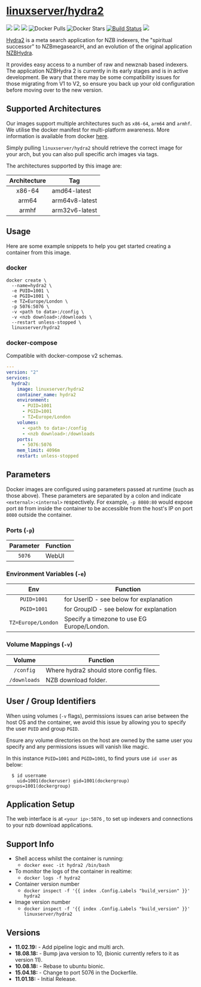# [linuxserver/hydra2](https://github.com/linuxserver/docker-hydra2)

[![](https://img.shields.io/discord/354974912613449730.svg?logo=discord&label=LSIO%20Discord&style=flat-square)](https://discord.gg/YWrKVTn)
[![](https://images.microbadger.com/badges/version/linuxserver/hydra2.svg)](https://microbadger.com/images/linuxserver/hydra2 "Get your own version badge on microbadger.com")
[![](https://images.microbadger.com/badges/image/linuxserver/hydra2.svg)](https://microbadger.com/images/linuxserver/hydra2 "Get your own version badge on microbadger.com")
![Docker Pulls](https://img.shields.io/docker/pulls/linuxserver/hydra2.svg)
![Docker Stars](https://img.shields.io/docker/stars/linuxserver/hydra2.svg)
[![Build Status](https://ci.linuxserver.io/buildStatus/icon?job=Docker-Pipeline-Builders/docker-hydra2/master)](https://ci.linuxserver.io/job/Docker-Pipeline-Builders/job/docker-hydra2/job/master/)
[![](https://lsio-ci.ams3.digitaloceanspaces.com/linuxserver/hydra2/latest/badge.svg)](https://lsio-ci.ams3.digitaloceanspaces.com/linuxserver/hydra2/latest/index.html)

[Hydra2](https://github.com/theotherp/nzbhydra2) is a meta search application for NZB indexers, the "spiritual successor" to NZBmegasearcH, and an evolution of the original application [NZBHydra](https://github.com/theotherp/nzbhydra).

It provides easy access to a number of raw and newznab based indexers. The application NZBHydra 2 is currently in its early stages and is in active development. Be wary that there may be some compatibility issues for those migrating from V1 to V2, so ensure you back up your old configuration before moving over to the new version.


## Supported Architectures

Our images support multiple architectures such as `x86-64`, `arm64` and `armhf`. We utilise the docker manifest for multi-platform awareness. More information is available from docker [here](https://github.com/docker/distribution/blob/master/docs/spec/manifest-v2-2.md#manifest-list). 

Simply pulling `linuxserver/hydra2` should retrieve the correct image for your arch, but you can also pull specific arch images via tags.

The architectures supported by this image are:

| Architecture | Tag |
| :----: | --- |
| x86-64 | amd64-latest |
| arm64 | arm64v8-latest |
| armhf | arm32v6-latest |


## Usage

Here are some example snippets to help you get started creating a container from this image.

### docker

```
docker create \
  --name=hydra2 \
  -e PUID=1001 \
  -e PGID=1001 \
  -e TZ=Europe/London \
  -p 5076:5076 \
  -v <path to data>:/config \
  -v <nzb download>:/downloads \
  --restart unless-stopped \
  linuxserver/hydra2
```


### docker-compose

Compatible with docker-compose v2 schemas.

```yaml
---
version: "2"
services:
  hydra2:
    image: linuxserver/hydra2
    container_name: hydra2
    environment:
      - PUID=1001
      - PGID=1001
      - TZ=Europe/London
    volumes:
      - <path to data>:/config
      - <nzb download>:/downloads
    ports:
      - 5076:5076
    mem_limit: 4096m
    restart: unless-stopped
```

## Parameters

Docker images are configured using parameters passed at runtime (such as those above). These parameters are separated by a colon and indicate `<external>:<internal>` respectively. For example, `-p 8080:80` would expose port `80` from inside the container to be accessible from the host's IP on port `8080` outside the container.

### Ports (`-p`)

| Parameter | Function |
| :----: | --- |
| `5076` | WebUI |


### Environment Variables (`-e`)

| Env | Function |
| :----: | --- |
| `PUID=1001` | for UserID - see below for explanation |
| `PGID=1001` | for GroupID - see below for explanation |
| `TZ=Europe/London` | Specify a timezone to use EG Europe/London. |

### Volume Mappings (`-v`)

| Volume | Function |
| :----: | --- |
| `/config` | Where hydra2 should store config files. |
| `/downloads` | NZB download folder. |



## User / Group Identifiers

When using volumes (`-v` flags), permissions issues can arise between the host OS and the container, we avoid this issue by allowing you to specify the user `PUID` and group `PGID`.

Ensure any volume directories on the host are owned by the same user you specify and any permissions issues will vanish like magic.

In this instance `PUID=1001` and `PGID=1001`, to find yours use `id user` as below:

```
  $ id username
    uid=1001(dockeruser) gid=1001(dockergroup) groups=1001(dockergroup)
```

## Application Setup

The web interface is at `<your ip>:5076` , to set up indexers and connections to your nzb download applications.



## Support Info

* Shell access whilst the container is running: 
  * `docker exec -it hydra2 /bin/bash`
* To monitor the logs of the container in realtime: 
  * `docker logs -f hydra2`
* Container version number 
  * `docker inspect -f '{{ index .Config.Labels "build_version" }}' hydra2`
* Image version number
  * `docker inspect -f '{{ index .Config.Labels "build_version" }}' linuxserver/hydra2`

## Versions

* **11.02.19:** - Add pipeline logic and multi arch.
* **18.08.18:** - Bump java version to 10, (bionic currently refers to it as version 11).
* **10.08.18:** - Rebase to ubuntu bionic.
* **15.04.18:** - Change to port 5076 in the Dockerfile.
* **11.01.18:** - Initial Release.
